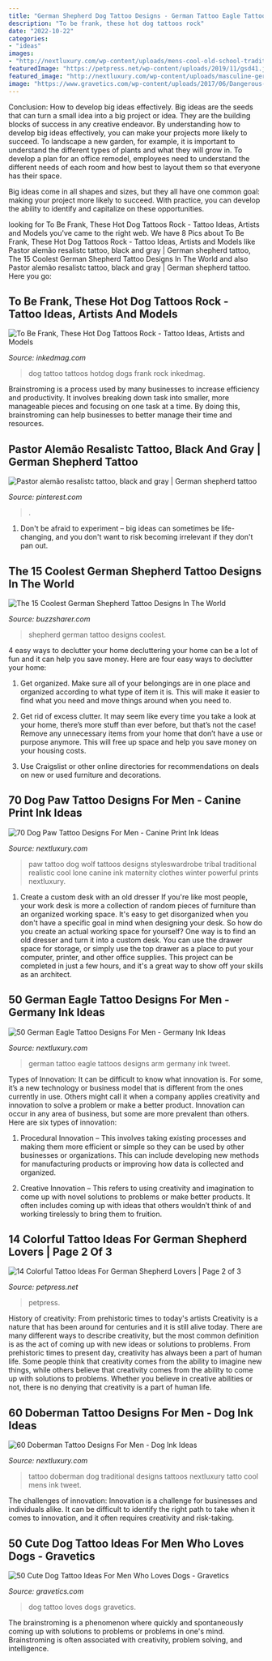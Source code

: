 ```yaml
---
title: "German Shepherd Dog Tattoo Designs - German Tattoo Eagle Tattoos Designs Arm Germany Ink Tweet"
description: "To be frank, these hot dog tattoos rock"
date: "2022-10-22"
categories:
- "ideas"
images:
- "http://nextluxury.com/wp-content/uploads/mens-cool-old-school-traditional-doberman-tattoo-ideas.jpg"
featuredImage: "https://petpress.net/wp-content/uploads/2019/11/gsd41.jpg"
featured_image: "http://nextluxury.com/wp-content/uploads/masculine-german-eagle-guys-arm-tattoo-ideas.jpg"
image: "https://www.gravetics.com/wp-content/uploads/2017/06/Dangerous-Dog-On-Thigh.jpg"
---
```



Conclusion: How to develop big ideas effectively.
Big ideas are the seeds that can turn a small idea into a big project or idea. They are the building blocks of success in any creative endeavor. By understanding how to develop big ideas effectively, you can make your projects more likely to succeed. 
To landscape a new garden, for example, it is important to understand the different types of plants and what they will grow in. To develop a plan for an office remodel, employees need to understand the different needs of each room and how best to layout them so that everyone has their space. 

 Big ideas come in all shapes and sizes, but they all have one common goal: making your project more likely to succeed. With practice, you can develop the ability to identify and capitalize on these opportunities.

	

		
looking for To Be Frank, These Hot Dog Tattoos Rock - Tattoo Ideas, Artists and Models you've came to the right web. We have 8 Pics about To Be Frank, These Hot Dog Tattoos Rock - Tattoo Ideas, Artists and Models like Pastor alemão resalistc tattoo, black and gray | German shepherd tattoo, The 15 Coolest German Shepherd Tattoo Designs In The World and also Pastor alemão resalistc tattoo, black and gray | German shepherd tattoo. Here you go:
		
    
## To Be Frank, These Hot Dog Tattoos Rock - Tattoo Ideas, Artists And Models

<img loading=lazy src="https://www.inkedmag.com/.image/t_share/MTc0MDk5ODU3NDcwOTI0MjMz/hotdog-tattoos-fb.jpg" onerror="this.onerror=null;this.src='https://tse3.mm.bing.net/th?id=OIP.hX8C_skLje-yPp20y7rKzwHaEK&amp;pid=15.1';" alt="To Be Frank, These Hot Dog Tattoos Rock - Tattoo Ideas, Artists and Models">

_Source: inkedmag.com_

>dog tattoo tattoos hotdog dogs frank rock inkedmag. 

	

Brainstroming is a process used by many businesses to increase efficiency and productivity. It involves breaking down task into smaller, more manageable pieces and focusing on one task at a time. By doing this, brainstroming can help businesses to better manage their time and resources.

    
## Pastor Alemão Resalistc Tattoo, Black And Gray | German Shepherd Tattoo

<img loading=lazy src="https://i.pinimg.com/originals/65/74/e7/6574e73f47b9630bcdd932f7aa87985e.jpg" onerror="this.onerror=null;this.src='https://tse2.mm.bing.net/th?id=OIP.Lf-oR7GbJy5jB-07zL7GzAHaJ4&amp;pid=15.1';" alt="Pastor alemão resalistc tattoo, black and gray | German shepherd tattoo">

_Source: pinterest.com_

>. 

	

1. Don't be afraid to experiment – big ideas can sometimes be life-changing, and you don't want to risk becoming irrelevant if they don't pan out.

    
## The 15 Coolest German Shepherd Tattoo Designs In The World

<img loading=lazy src="https://buzzsharer.com/wp-content/uploads/2015/10/german-shepherd-tattoo-face.jpg" onerror="this.onerror=null;this.src='https://tse3.mm.bing.net/th?id=OIP.tPnbZe7xIiko-Rmye7udCwHaJX&amp;pid=15.1';" alt="The 15 Coolest German Shepherd Tattoo Designs In The World">

_Source: buzzsharer.com_

>shepherd german tattoo designs coolest. 

	

4 easy ways to declutter your home
decluttering your home can be a lot of fun and it can help you save money. Here are four easy ways to declutter your home:
1. Get organized. Make sure all of your belongings are in one place and organized according to what type of item it is. This will make it easier to find what you need and move things around when you need to.

2. Get rid of excess clutter. It may seem like every time you take a look at your home, there’s more stuff than ever before, but that’s not the case! Remove any unnecessary items from your home that don’t have a use or purpose anymore. This will free up space and help you save money on your housing costs.

3. Use Craigslist or other online directories for recommendations on deals on new or used furniture and decorations.

    
## 70 Dog Paw Tattoo Designs For Men - Canine Print Ink Ideas

<img loading=lazy src="http://nextluxury.com/wp-content/uploads/cool-shaded-dog-paw-print-male-tattoos.jpg" onerror="this.onerror=null;this.src='https://tse2.mm.bing.net/th?id=OIP.xBrxMDusgucrS7QgDv_-_AHaHa&amp;pid=15.1';" alt="70 Dog Paw Tattoo Designs For Men - Canine Print Ink Ideas">

_Source: nextluxury.com_

>paw tattoo dog wolf tattoos designs styleswardrobe tribal traditional realistic cool lone canine ink maternity clothes winter powerful prints nextluxury. 

	

1. Create a custom desk with an old dresser
If you're like most people, your work desk is more a collection of random pieces of furniture than an organized working space. It's easy to get disorganized when you don't have a specific goal in mind when designing your desk. So how do you create an actual working space for yourself? One way is to find an old dresser and turn it into a custom desk. You can use the drawer space for storage, or simply use the top drawer as a place to put your computer, printer, and other office supplies. This project can be completed in just a few hours, and it's a great way to show off your skills as an architect.

    
## 50 German Eagle Tattoo Designs For Men - Germany Ink Ideas

<img loading=lazy src="http://nextluxury.com/wp-content/uploads/masculine-german-eagle-guys-arm-tattoo-ideas.jpg" onerror="this.onerror=null;this.src='https://tse4.mm.bing.net/th?id=OIP.qXZ0xTCwBr_S8zhpECnjnAHaHa&amp;pid=15.1';" alt="50 German Eagle Tattoo Designs For Men - Germany Ink Ideas">

_Source: nextluxury.com_

>german tattoo eagle tattoos designs arm germany ink tweet. 

	

Types of Innovation:
It can be difficult to know what innovation is. For some, it’s a new technology or business model that is different from the ones currently in use. Others might call it when a company applies creativity and innovation to solve a problem or make a better product. Innovation can occur in any area of business, but some are more prevalent than others. Here are six types of innovation:
1. Procedural Innovation – This involves taking existing processes and making them more efficient or simple so they can be used by other businesses or organizations. This can include developing new methods for manufacturing products or improving how data is collected and organized.

2. Creative Innovation – This refers to using creativity and imagination to come up with novel solutions to problems or make better products. It often includes coming up with ideas that others wouldn’t think of and working tirelessly to bring them to fruition.

    
## 14 Colorful Tattoo Ideas For German Shepherd Lovers | Page 2 Of 3

<img loading=lazy src="https://petpress.net/wp-content/uploads/2019/11/gsd41.jpg" onerror="this.onerror=null;this.src='https://tse2.mm.bing.net/th?id=OIP.JhtBU3sBJv9nYVxjrVWmVgHaHh&amp;pid=15.1';" alt="14 Colorful Tattoo Ideas For German Shepherd Lovers | Page 2 of 3">

_Source: petpress.net_

>petpress. 

	

History of creativity: From prehistoric times to today's artists
Creativity is a nature that has been around for centuries and it is still alive today. There are many different ways to describe creativity, but the most common definition is as the act of coming up with new ideas or solutions to problems. From prehistoric times to present day, creativity has always been a part of human life. Some people think that creativity comes from the ability to imagine new things, while others believe that creativity comes from the ability to come up with solutions to problems. Whether you believe in creative abilities or not, there is no denying that creativity is a part of human life.

    
## 60 Doberman Tattoo Designs For Men - Dog Ink Ideas

<img loading=lazy src="http://nextluxury.com/wp-content/uploads/mens-cool-old-school-traditional-doberman-tattoo-ideas.jpg" onerror="this.onerror=null;this.src='https://tse1.mm.bing.net/th?id=OIP.8IlYr9Ncf_GU3s0kBJt3kQHaHa&amp;pid=15.1';" alt="60 Doberman Tattoo Designs For Men - Dog Ink Ideas">

_Source: nextluxury.com_

>tattoo doberman dog traditional designs tattoos nextluxury tatto cool mens ink tweet. 

	

The challenges of innovation:
Innovation is a challenge for businesses and individuals alike. It can be difficult to identify the right path to take when it comes to innovation, and it often requires creativity and risk-taking.

    
## 50 Cute Dog Tattoo Ideas For Men Who Loves Dogs - Gravetics

<img loading=lazy src="https://www.gravetics.com/wp-content/uploads/2017/06/Dangerous-Dog-On-Thigh.jpg" onerror="this.onerror=null;this.src='https://tse4.mm.bing.net/th?id=OIP.ptqwRz9_R2HKHRW9dHvopgHaHa&amp;pid=15.1';" alt="50 Cute Dog Tattoo Ideas For Men Who Loves Dogs - Gravetics">

_Source: gravetics.com_

>dog tattoo loves dogs gravetics. 

	

The brainstroming is a phenomenon where quickly and spontaneously coming up with solutions to problems or problems in one's mind. Brainstroming is often associated with creativity, problem solving, and intelligence.

